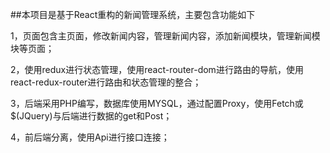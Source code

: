 ##本项目是基于React重构的新闻管理系统，主要包含功能如下

1，页面包含主页面，修改新闻内容，管理新闻内容，添加新闻模块，管理新闻模块等页面；

2，使用redux进行状态管理，使用react-router-dom进行路由的导航，使用react-redux-router进行路由和状态管理的整合；

3，后端采用PHP编写，数据库使用MYSQL，通过配置Proxy，使用Fetch或$(JQuery)与后端进行数据的get和Post；

4，前后端分离，使用Api进行接口连接；